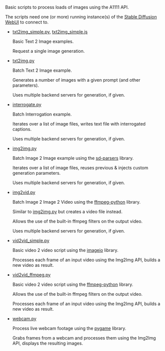 Basic scripts to process loads of images using the A1111 API.

The scripts need one (or more) running instance(s) of the [Stable Diffusion WebUI](https://github.com/AUTOMATIC1111/stable-diffusion-webui) to connect to.

* [txt2img_simple.py](api/txt2img_simple.py), [txt2img_simple.js](api/txt2img_simple.js)

  Basic Text 2 Image examples.
  
  Request a single image generation.

* [txt2img.py](api/txt2img.py)

  Batch Text 2 Image example.
  
  Generates a number of images with a given prompt (and other parameters).
  
  Uses multiple backend servers for generation, if given.

* [interrogate.py](api/interrogate.py)

  Batch Interrogation example.

  Iterates over a list of image files, writes text file with interrogated captions.

  Uses multiple backend servers for generation, if given.

* [img2img.py](api/img2img.py)

  Batch Image 2 Image example using the [sd-parsers](https://github.com/d3x-at/sd-parsers) library.
  
  Iterates over a list of image files, reuses previous & injects custom generation parameters.
  
  Uses multiple backend servers for generation, if given.

* [img2vid.py](api/img2vid.py)

  Batch Image 2 Image 2 Video using the [ffmpeg-python](https://github.com/kkroening/ffmpeg-python) library.
  
  Similar to [img2img.py](api/img2img.py) but creates a video file instead.

  Allows the use of the built-in ffmpeg filters on the output video.

  Uses multiple backend servers for generation, if given.

* [vid2vid_simple.py](api/vid2vid_simple.py)

  Basic video 2 video script using the [imageio](https://github.com/imageio/imageio) library.

  Processes each frame of an input video using the Img2Img API, builds a new video as result.

* [vid2vid_ffmpeg.py](api/vid2vid_ffmpeg.py)

  Basic video 2 video script using the [ffmpeg-python](https://github.com/kkroening/ffmpeg-python) library.

  Allows the use of the built-in ffmpeg filters on the output video.

  Processes each frame of an input video using the Img2Img API, builds a new video as result.

* [webcam.py](api/webcam.py)

  Process live webcam footage using the [pygame](https://github.com/pygame/pygame) library.
  
  Grabs frames from a webcam and processes them using the Img2Img API, displays the resulting images.